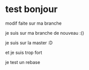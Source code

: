 # test bonjour

modif faite sur ma branche

je suis sur ma branche de nouveau :()

je suis sur la master :D

et je suis trop fort


je test un rebase